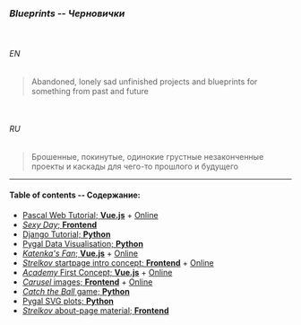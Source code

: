 ### _Blueprints_ -- _Черновички_


<br>


###### *EN*


> Abandoned, lonely sad unfinished projects and blueprints for something from past and future


<br>


###### *RU*

> Брошенные, покинутые, одинокие грустные незаконченные проекты и каскады для чего-то прошлого и будущего

___


#### Table of contents -- Содержание:

+ [Pascal Web Tutorial; __Vue.js__](../../way/frontend/useful_front/templates/pascal-web-tutorial/ "Vue.js; 2018 June") + [Online](https://ripssr.github.io/pascal_web/)
+ [_Sexy Day_; __Frontend__](sexy_day/)
+ [Django Tutorial; __Python__](django_tutorial/ "Python; 2018 Jan - Feb")
+ [Pygal Data Visualisation; __Python__](data_visualisation/ "Python; 2018")
+ [_Katenka's Fan_; __Vue.js__](katenka/ "Vue.js; 2018 August") + [Online](https://ripssr.github.io/katenka/)
+ [_Strelkov_ startpage intro concept; __Frontend__](strelkov/ "JavaScript; 2018 April") + [Online](https://ripssr.github.io/strelkov/)
+ [_Academy_ First Concept; __Vue.js__](academy_development/ "Vue.js; 2018 October") + [Online](https://ripssr.github.io/academy-concept/)
+ [_Carusel_ images; __Frontend__](carusel/ "JavaScript; 2018 March") + [Online](https://ripssr.github.io/carusel/)
+ [_Catch the Ball_ game; __Python__](catch_the_ball/ "Python; 2018")
+ [Pygal SVG plots; __Python__](api_pygal/ "Python; 2018 Jan")
+ [_Strelkov_ about-page material; __Frontend__](strelkov_about/ "JavaScript; 2018 April")


